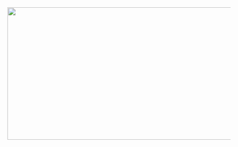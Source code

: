 <a href="https://www.gitanimals.org/en_US?utm_medium=image&utm_source=hyerimmmmm&utm_content=farm">
<img
  src="https://render.gitanimals.org/farms/hyerimmmmm"
  width="600"
  height="300"
/>
</a>

